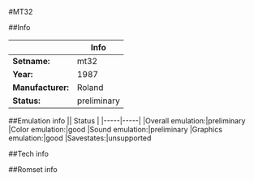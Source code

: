 #MT32

##Info

||Info|
|-----|-----|
|**Setname:**|mt32
|**Year:**|1987
|**Manufacturer:**|Roland
|**Status:**|preliminary

##Emulation info
|| Status |
|-----|-----|
|Overall emulation:|preliminary
|Color emulation:|good
|Sound emulation:|preliminary
|Graphics emulation:|good
|Savestates:|unsupported

##Tech info

##Romset info

<!--- START OF EDITED COMMENT DO NOT TOUCH TEXT ABOVE-->
